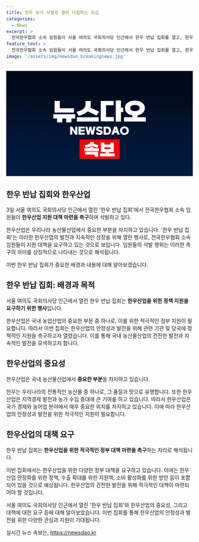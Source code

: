 ```yaml
---
title: 한우 농가 삭발로 결의 다짐하는 모습
categories:
  - News
excerpt: >
  전국한우협회 소속 임원들이 서울 여의도 국회의사당 인근에서 한우 반납 집회를 열고, 한우산업 지원 대책을 촉구하며 삭발하는 모습이 눈에 띄었습니다.
feature_text: >
  전국한우협회 소속 임원들이 서울 여의도 국회의사당 인근에서 한우 반납 집회를 열고, 한우산업 지원 대책을 촉구하며 삭발하는 모습이 눈에 띄었습니다.
image: '/assets/img/newsdao_breakingnews.jpg'
---
```


<p><img src="/assets/img/newsdao_breakingnews.jpg" alt="flaretime 속보" /></p>

<h2 data-ke-size="size26">한우 반납 집회와 한우산업</h2>

<p data-ke-size="size16">3일 서울 여의도 국회의사당 인근에서 열린 '한우 반납 집회'에서 전국한우협회 소속 임원들이 <b>한우산업 지원 대책 마련을 촉구</b>하며 삭발하고 있다.</p>

<p>한우산업은 우리나라 농산물산업에서 중요한 부분을 차지하고 있습니다. '한우 반납 집회'는 이러한 한우산업의 발전과 지속적인 성장을 위해 열린 행사로, 전국한우협회 소속 임원들이 지원 대책을 요구하고 있는 것으로 보입니다. 임원들의 삭발 행위는 이러한 촉구의 의미를 상징적으로 나타내는 것으로 해석됩니다. </p>

<p>이번 한우 반납 집회가 중요한 배경과 내용에 대해 알아보겠습니다. </p>

<h2 data-ke-size="size26">한우 반납 집회: 배경과 목적</h2>

<p data-ke-size="size16">서울 여의도 국회의사당 인근에서 열린 한우 반납 집회는 <b>한우산업을 위한 정책 지원을 요구하기 위한 행사</b>입니다.</p>

<p>한우산업은 국내 농업산업의 중요한 부문 중 하나로, 이를 위한 적극적인 정부 지원이 필요합니다. 따라서 이번 집회는 한우산업의 안정성과 발전을 위해 관련 기관 및 당국에 정책적인 지원을 촉구하고자 열렸습니다. 이를 통해 국내 농산물산업의 건전한 발전과 지속적인 발전을 모색하고자 합니다. </p>

<h2 data-ke-size="size26">한우산업의 중요성</h2>

<p data-ke-size="size16">한우산업은 국내 농산물산업에서 <b>중요한 부분</b>을 차지하고 있습니다.</p>

<p>한우는 우리나라의 전통적인 농산물 중 하나로, 그 품질과 맛으로 유명합니다. 또한 한우산업은 지역경제 발전과 농가 수입 증대에 큰 기여를 하고 있습니다. 따라서 한우산업은 국가 경제와 농어업 분야에서 매우 중요한 위치를 차지하고 있습니다. 이에 따라 한우산업의 안정성과 발전을 위한 적극적인 지원이 필요합니다.</p>

<h2 data-ke-size="size26">한우산업의 대책 요구</h2>

<p data-ke-size="size16">한우 반납 집회는 <b>한우산업을 위한 적극적인 정부 대책 마련을 촉구</b>하는 자리로 해석됩니다.</p>

<p>이번 집회에서는 한우산업을 위한 다양한 정부 대책을 요구하고 있습니다. 이에는 한우산업 안정화를 위한 정책, 수출 확대를 위한 지원책, 소비 활성화를 위한 방안 등이 포함되어 있을 것으로 예상됩니다. 한우산업의 건전한 발전을 위해 적극적인 대책이 마련되어야 할 것입니다.</p>

<p>서울 여의도 국회의사당 인근에서 열린 '한우 반납 집회'와 한우산업의 중요성, 그리고 대책에 대한 요구 등에 대해 알아보았습니다. 이번 집회를 통해 한우산업의 안정성과 발전을 위한 다양한 관심과 지원이 기대됩니다.</p>
실시간 뉴스 속보는, <a href="https://newsdao.kr" rel="dofollow">https://newsdao.kr</a>


